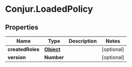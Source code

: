 # Conjur.LoadedPolicy

## Properties

Name | Type | Description | Notes
------------ | ------------- | ------------- | -------------
**createdRoles** | [**Object**](.md) |  | [optional] 
**version** | **Number** |  | [optional] 


